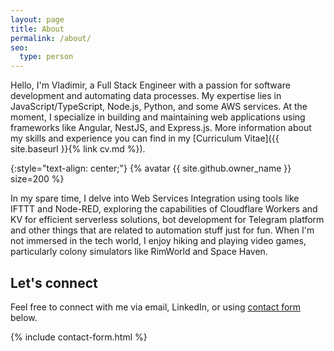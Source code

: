 ```yaml
---
layout: page
title: About
permalink: /about/
seo:
  type: person
---
```


Hello, I'm Vladimir, a Full Stack Engineer with a passion for software development and automating data processes. My expertise lies in JavaScript/TypeScript, Node.js, Python, and some AWS services. At the moment, I specialize in building and maintaining web applications using frameworks like Angular, NestJS, and Express.js. More information about my skills and experience you can find in my [Curriculum Vitae]({{ site.baseurl }}{% link cv.md %}).

{:style="text-align: center;"}
{% avatar {{ site.github.owner_name }} size=200 %}

In my spare time, I delve into Web Services Integration using tools like IFTTT and Node-RED, exploring the capabilities of Cloudflare Workers and KV for efficient serverless solutions, bot development for Telegram platform and other things that are related to automation stuff just for fun. When I'm not immersed in the tech world, I enjoy hiking and playing video games, particularly colony simulators like RimWorld and Space Haven.

## Let's connect

Feel free to connect with me via email, LinkedIn, or using [contact form](#contact) below.

{% include contact-form.html %}
